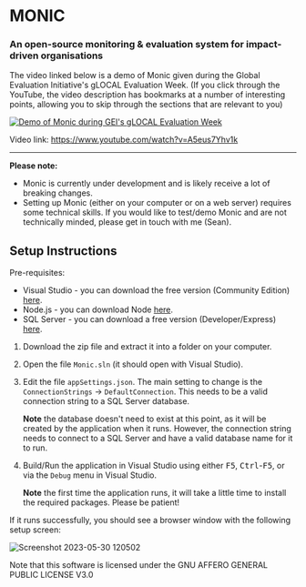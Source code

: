 # MONIC
### An open-source monitoring & evaluation system for impact-driven organisations

The video linked below is a demo of Monic given during the Global Evaluation Initiative's gLOCAL Evaluation Week. (If you click through the YouTube, the video description has bookmarks at a number of interesting points, allowing you to skip through the sections that are relevant to you)

[![Demo of Monic during GEI's gLOCAL Evaluation Week](https://github.com/capesean/MONIC/assets/642609/3d1f66ad-efb9-461b-b941-a1a21de7d04a)](https://www.youtube.com/watch?v=A5eus7Yhv1k)

Video link: https://www.youtube.com/watch?v=A5eus7Yhv1k

-----

**Please note:**
- Monic is currently under development and is likely receive a lot of breaking changes.
- Setting up Monic (either on your computer or on a web server) requires some technical skills. If you would like to test/demo Monic and are not technically minded, please get in touch with me (Sean).


## Setup Instructions
Pre-requisites:
- Visual Studio - you can download the free version (Community Edition) [here](https://visualstudio.microsoft.com/downloads/).
- Node.js - you can download Node [here](https://nodejs.org/en/download).
- SQL Server - you can download a free version (Developer/Express) [here](https://www.microsoft.com/en-us/sql-server/sql-server-downloads).

1. Download the zip file and extract it into a folder on your computer.
2. Open the file `Monic.sln` (it should open with Visual Studio).
3. Edit the file `appSettings.json`. The main setting to change is the `ConnectionStrings` -> `DefaultConnection`. This needs to be a valid connection string to a SQL Server database.

   **Note** the database doesn't need to exist at this point, as it will be created by the application when it runs. However, the connection string needs to connect to a SQL Server and have a valid database name for it to run.
4. Build/Run the application in Visual Studio using either <kbd>F5</kbd>, <kbd>Ctrl</kbd>-<kbd>F5</kbd>, or via the `Debug` menu in Visual Studio.

   **Note** the first time the application runs, it will take a little time to install the required packages. Please be patient!
   
If it runs successfully, you should see a browser window with the following setup screen:

![Screenshot 2023-05-30 120502](https://github.com/capesean/MONIC/assets/642609/2cab705e-6d79-4ec3-b14c-d9efa70ec83d)

Note that this software is licensed under the GNU AFFERO GENERAL PUBLIC LICENSE V3.0
